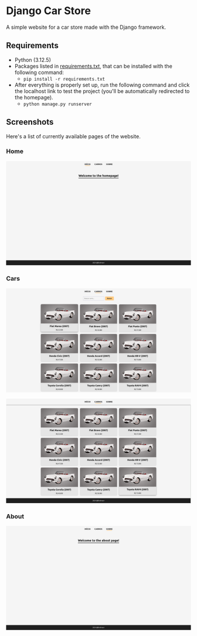 # Django Car Store

A simple website for a car store made with the Django framework.

## Requirements

* Python (3.12.5)
* Packages listed in [requirements.txt](requirements.txt), that can be installed with the following command:
    * ```pip install -r requirements.txt```
* After everything is properly set up, run the following command and click the localhost link to test the project (you'll be automatically redirected to the homepage).
    * ```python manage.py runserver```

## Screenshots

Here's a list of currently available pages of the website.

### Home

![A screenshot of the website's homepage, containing both a header, a placeholder message and a footer](screenshots/home.png "Homepage")

### Cars

![A screenshot of the website's page that shows the list of available cars, containing a header and the list of cars in a grid, with a search box for easier navigation](screenshots/cars_1.png "Cars Page with Header")

![A screenshot of the website's page that shows the list of available cars, containing the list of cars in a grid and a footer](screenshots/cars_2.png "Cars Page with Footer")

### About

![A screenshot of the website's about page, containing both a header, a placeholder message and a footer](screenshots/about.png "About Page")